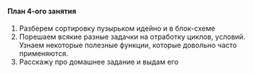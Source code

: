 #### План 4-ого занятия

1. Разберем сортировку пузырьком идейно и в блок-схеме
2. Порешаем всякие разные задачки на отработку циклов, условий. Узнаем некоторые полезные функции, которые довольно часто применяются.
3. Расскажу про домашнее задание и выдам его
